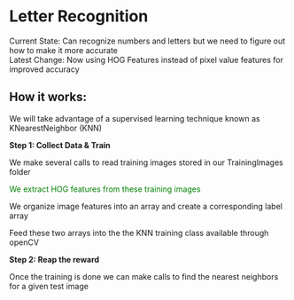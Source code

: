 # Letter Recognition
<div>
<h> Current State: Can recognize numbers and letters but we need to figure out how to make it more accurate<h>
</div>
<div>
<h style= "color:green'"> Latest Change: Now using HOG Features instead of pixel value features for improved accuracy <h>
</div>
 
How it works:
-------------
<h> We will take advantage of a supervised learning technique known as KNearestNeighbor (KNN) <h>
 
<b>Step 1: Collect Data & Train </b>
 <div>
   <p>We make several calls to read training images stored in our TrainingImages folder</p> 
   <p style = "color:green;"> We extract HOG features from these training images <p> 
   <p>We organize image features into an array and create a corresponding label array <p>
   <p>Feed these two arrays into the the KNN training class available through openCV <p>
 </div>
<b>Step 2: Reap the reward </b>
 <div>
  <p>Once the training is done we can make calls to find the nearest neighbors for a given test image <p>
 </div>

